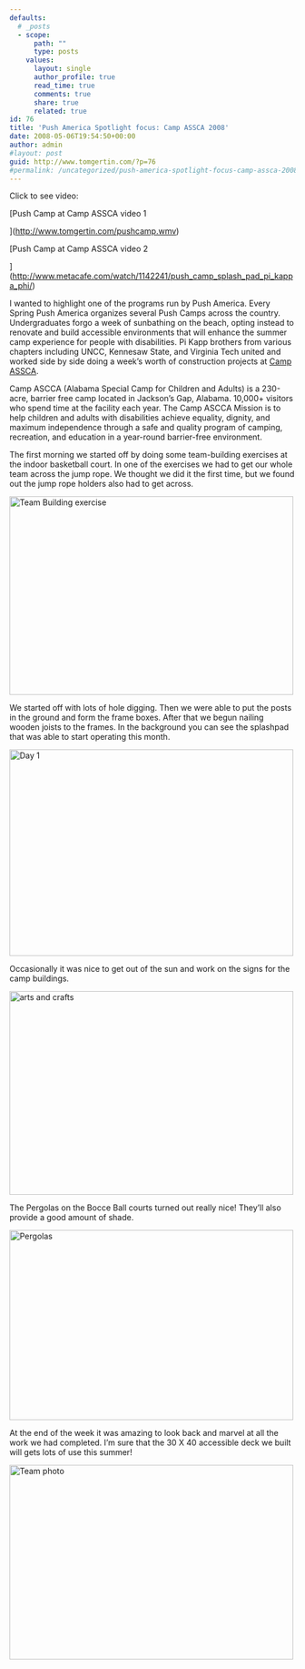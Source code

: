 ```yaml
---
defaults:
  # _posts
  - scope:
      path: ""
      type: posts
    values:
      layout: single
      author_profile: true
      read_time: true
      comments: true
      share: true
      related: true
id: 76
title: 'Push America Spotlight focus: Camp ASSCA 2008'
date: 2008-05-06T19:54:50+00:00
author: admin
#layout: post
guid: http://www.tomgertin.com/?p=76
#permalink: /uncategorized/push-america-spotlight-focus-camp-assca-2008/
---
```

Click to see video:

[Push Camp at Camp ASSCA video 1
  
](http://www.tomgertin.com/pushcamp.wmv) 

[Push Camp at Camp ASSCA video 2
  
](http://www.metacafe.com/watch/1142241/push_camp_splash_pad_pi_kappa_phi/) 

I wanted to highlight one of the programs run by Push America. Every Spring Push America organizes several Push Camps across the country. Undergraduates forgo a week of sunbathing on the beach, opting instead to renovate and build accessible environments that will enhance the summer camp experience for people with disabilities. Pi Kapp brothers from various chapters including UNCC, Kennesaw State, and Virginia Tech united and worked side by side doing a week’s worth of construction projects at [Camp ASSCA](http://www.campascca.org/).

Camp ASCCA (Alabama Special Camp for Children and Adults) is a 230-acre, barrier free camp located in Jackson’s Gap, Alabama. 10,000+ visitors who spend time at the facility each year. The Camp ASCCA Mission is to help children and adults with disabilities achieve equality, dignity, and maximum independence through a safe and quality program of camping, recreation, and education in a year-round barrier-free environment.

The first morning we started off by doing some team-building exercises at the indoor basketball court. In one of the exercises we had to get our whole team across the jump rope. We thought we did it the first time, but we found out the jump rope holders also had to get across.
  
[<img class="alignnone size-full wp-image-77" title="Team jump rope" src="http://www.tomgertin.com/blog/wp-content/uploads/2008/05/jumprope.png" alt="Team Building exercise" width="500" height="349" />](http://www.tomgertin.com/blog/wp-content/uploads/2008/05/jumprope.png)

We started off with lots of hole digging. Then we were able to put the posts in the ground and form the frame boxes. After that we begun nailing wooden joists to the frames. In the background you can see the splashpad that was able to start operating this month.

[<img class="alignnone size-full wp-image-81" title="beginning" src="http://www.tomgertin.com/blog/wp-content/uploads/2008/05/beginning.png" alt="Day 1" width="500" height="363" />](http://www.tomgertin.com/blog/wp-content/uploads/2008/05/beginning.png)

Occasionally it was nice to get out of the sun and work on the signs for the camp buildings.

[<img class="alignnone size-full wp-image-80" title="signs" src="http://www.tomgertin.com/blog/wp-content/uploads/2008/05/signs.png" alt="arts and crafts" width="500" height="358" />](http://www.tomgertin.com/blog/wp-content/uploads/2008/05/signs.png)

The Pergolas on the Bocce Ball courts turned out really nice! They&#8217;ll also provide a good amount of shade.

[<img class="alignnone size-full wp-image-79" title="bocce" src="http://www.tomgertin.com/blog/wp-content/uploads/2008/05/bocce.png" alt="Pergolas " width="500" height="334" />](http://www.tomgertin.com/blog/wp-content/uploads/2008/05/bocce.png)

At the end of the week it was amazing to look back and marvel at all the work we had completed. I&#8217;m sure that the 30 X 40 accessible deck we built will gets lots of use this summer!

[<img class="alignnone size-full wp-image-78" title="end" src="http://www.tomgertin.com/blog/wp-content/uploads/2008/05/end.png" alt="Team photo" width="500" height="342" />](http://www.tomgertin.com/blog/wp-content/uploads/2008/05/end.png)
